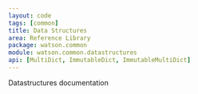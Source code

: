 ```yaml
---
layout: code
tags: [common]
title: Data Structures
area: Reference Library
package: watson.common
module: watson.common.datastructures
api: [MultiDict, ImmutableDict, ImmutableMultiDict]
---
```


Datastructures documentation